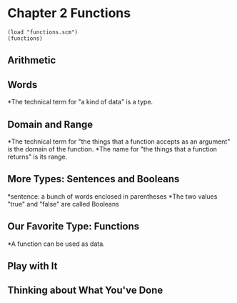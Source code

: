 # Chapter 2 Functions
````
(load "functions.scm")
(functions)
````

## Arithmetic

## Words
*The technical term for "a kind of data" is a type.

## Domain and Range
*The technical term for "the things that a function accepts as an argument" is the domain of the function.
*The name for "the things that a function returns" is its range.

## More Types: Sentences and Booleans
*sentence: a bunch of words enclosed in parentheses
*The two values "true" and "false" are called Booleans

## Our Favorite Type: Functions
*A function can be used as data.

## Play with It

## Thinking about What You've Done

